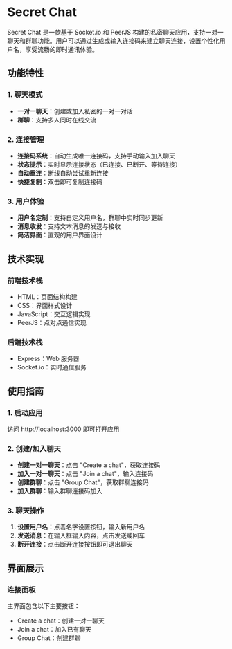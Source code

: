 # Secret Chat

Secret Chat 是一款基于 Socket.io 和 PeerJS 构建的私密聊天应用，支持一对一聊天和群聊功能。用户可以通过生成或输入连接码来建立聊天连接，设置个性化用户名，享受流畅的即时通讯体验。

## 功能特性

### 1. 聊天模式
- **一对一聊天**：创建或加入私密的一对一对话
- **群聊**：支持多人同时在线交流

### 2. 连接管理
- **连接码系统**：自动生成唯一连接码，支持手动输入加入聊天
- **状态提示**：实时显示连接状态（已连接、已断开、等待连接）
- **自动重连**：断线自动尝试重新连接
- **快捷复制**：双击即可复制连接码

### 3. 用户体验
- **用户名定制**：支持自定义用户名，群聊中实时同步更新
- **消息收发**：支持文本消息的发送与接收
- **简洁界面**：直观的用户界面设计

## 技术实现

### 前端技术栈
- HTML：页面结构构建
- CSS：界面样式设计
- JavaScript：交互逻辑实现
- PeerJS：点对点通信实现

### 后端技术栈
- Express：Web 服务器
- Socket.io：实时通信服务

## 使用指南

### 1. 启动应用
访问 http://localhost:3000 即可打开应用

### 2. 创建/加入聊天
- **创建一对一聊天**：点击 "Create a chat"，获取连接码
- **加入一对一聊天**：点击 "Join a chat"，输入连接码
- **创建群聊**：点击 "Group Chat"，获取群聊连接码
- **加入群聊**：输入群聊连接码加入

### 3. 聊天操作
1. **设置用户名**：点击名字设置按钮，输入新用户名
2. **发送消息**：在输入框输入内容，点击发送或回车
3. **断开连接**：点击断开连接按钮即可退出聊天

## 界面展示

### 连接面板
主界面包含以下主要按钮：
- Create a chat：创建一对一聊天
- Join a chat：加入已有聊天
- Group Chat：创建群聊
